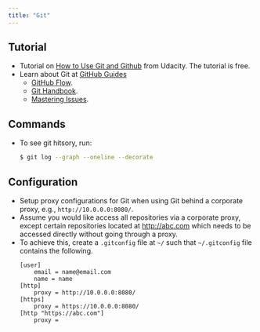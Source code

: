 ```yaml
---
title: "Git"
---
```


## Tutorial
+ Tutorial on [How to Use Git and Github](https://www.udacity.com/course/how-to-use-git-and-github--ud775) from Udacity. The tutorial is free.
+ Learn about Git at [GitHub Guides](https://guides.github.com/)
    + [GitHub Flow](https://guides.github.com/introduction/flow/).
    + [Git Handbook](https://guides.github.com/introduction/git-handbook/).
    + [Mastering Issues](https://guides.github.com/features/issues/).

## Commands
+ To see git hitsory, run:
    ```bash
    $ git log --graph --oneline --decorate
    ```

## Configuration
+ Setup proxy configurations for Git when using Git behind a corporate proxy, e.g., `http://10.0.0.0:8080/`. 
+ Assume you would like access all repositories via a corporate proxy, except certain repositories located at http://abc.com which needs to be accessed directly without going through a proxy. 
+ To achieve this, create a `.gitconfig` file at `~/` such that `~/.gitconfig` file contains the following.
    ```
    [user]
        email = name@email.com
        name = name
    [http]
        proxy = http://10.0.0.0:8080/
    [https]
        proxy = https://10.0.0.0:8080/
    [http "https://abc.com"]
	    proxy = 	    
    ```    
